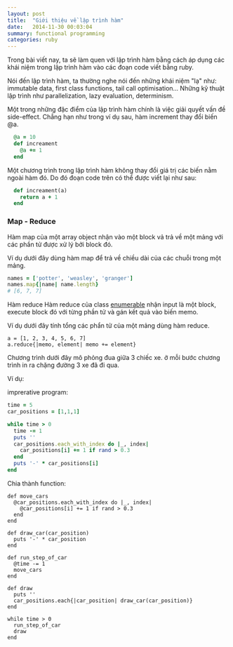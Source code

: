 ```yaml
---
layout: post
title:  "Giới thiệu về lập trình hàm"
date:   2014-11-30 00:03:04
summary: functional programming 
categories: ruby
---
```


Trong bài viết nay, ta sẽ làm quen với lập trình hàm bằng cách áp dụng các khái niệm trong lập trình hàm vào các đoạn code viết bằng ruby.

Nói đến lập trình hàm, ta thường nghe nói đến những khái niệm "lạ" như: immutable data, first class functions, tail call optimisation... Những kỹ thuật lập trình như parallelization, lazy evaluation, determinism.

Một trong những đặc điểm của lập trình hàm chính là việc giải quyết vấn đề side-effect. Chẳng hạn như trong ví dụ sau, hàm increment thay đổi biến @a.

```ruby
  @a = 10
  def increament
    @a += 1
  end
```

Một chương trình trong lập trình hàm không thay đổi giá trị các biến nằm ngoài hàm đó. Do đó đoạn code trên có thể được viết lại như sau:

```ruby
  def increament(a)
    return a + 1
  end
```

### Map - Reduce

Hàm map của một array object nhận vào một block vả trả về một mảng với các phần tử được xử lý bởi block đó.

Ví dụ dưới đây dùng hàm map để trả về chiều dài của các chuỗi trong một mảng.

```ruby
names = ['potter', 'weasley', 'granger']
names.map{|name| name.length}
# [6, 7, 7]
```

Hàm reduce
Hàm reduce của class [enumerable](ruby-doc.org/core/Enumerable.html) nhận input là một block, execute block đó với từng phần tử và gán kết quả vào biến memo.

Ví dụ dưới đây tính tổng các phẩn tử của một mảng dùng hàm reduce.

```
a = [1, 2, 3, 4, 5, 6, 7]
a.reduce{|memo, element| memo += element}
```

Chương trình dưới đây mô phỏng đua giữa 3 chiếc xe. ở mỗi bước chương trình in ra chặng đường 3 xe đã đi qua.

Ví dụ:

imprerative program:

```ruby
time = 5
car_positions = [1,1,1]

while time > 0
  time -= 1
  puts ''
  car_positions.each_with_index do |_, index|
    car_positions[i] += 1 if rand > 0.3 
  end
  puts '-' * car_positions[i]
end
```

Chia thành function:

```
def move_cars
  @car_positions.each_with_index do |_, index|
    @car_positions[i] += 1 if rand > 0.3 
  end
end

def draw_car(car_position)
  puts '-' * car_position
end

def run_step_of_car
  @time -= 1
  move_cars
end

def draw
  puts ''
  car_positions.each{|car_position| draw_car(car_position)}
end

while time > 0
  run_step_of_car
  draw
end
```
